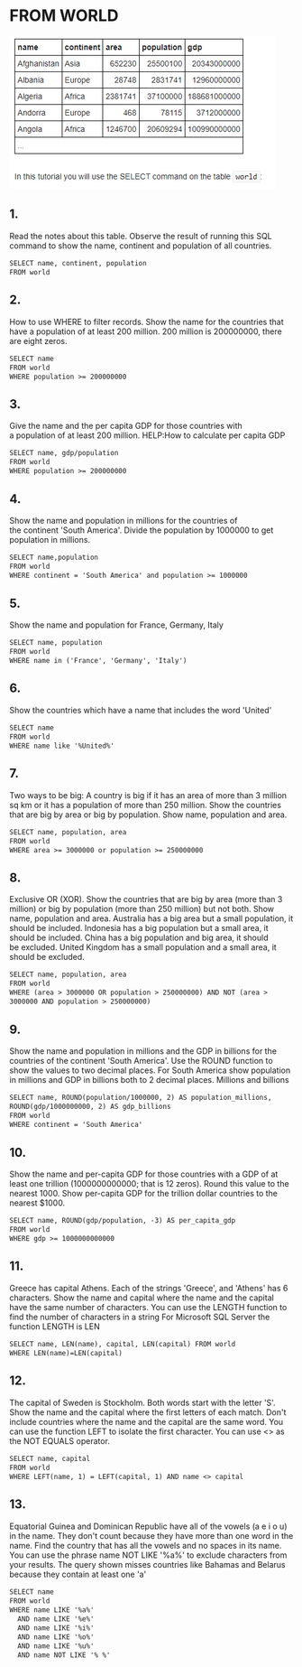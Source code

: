 # FROM WORLD
![fromWorldTable](/SQLZOO/image/fromWorldTable.png)
## 1.
Read the notes about this table.
Observe the result of running this SQL command to show the name, continent and population of all countries.
```
SELECT name, continent, population
FROM world
```

## 2.
How to use WHERE to filter records.
Show the name for the countries that have a population of at least 200 million. 200 million is 200000000, there are eight zeros.
```
SELECT name
FROM world
WHERE population >= 200000000
```
	
## 3.
Give the name and the per capita GDP for those countries with a population of at least 200 million.
HELP:How to calculate per capita GDP
```
SELECT name, gdp/population
FROM world 
WHERE population >= 200000000
```

## 4.
Show the name and population in millions for the countries of the continent 'South America'. Divide the population by 1000000 to get population in millions.
```
SELECT name,population
FROM world
WHERE continent = 'South America' and population >= 1000000
```

## 5.
Show the name and population for France, Germany, Italy
```
SELECT name, population
FROM world 
WHERE name in ('France', 'Germany', 'Italy')
```

## 6.
Show the countries which have a name that includes the word 'United'
```
SELECT name
FROM world 
WHERE name like '%United%'
```

## 7.
Two ways to be big: A country is big if it has an area of more than 3 million sq km or it has a population of more than 250 million.
Show the countries that are big by area or big by population. Show name, population and area.
```
SELECT name, population, area
FROM world 
WHERE area >= 3000000 or population >= 250000000
```

## 8.
Exclusive OR (XOR). Show the countries that are big by area (more than 3 million) or big by population (more than 250 million) but not both. Show name, population and area.
Australia has a big area but a small population, it should be included.
Indonesia has a big population but a small area, it should be included.
China has a big population and big area, it should be excluded.
United Kingdom has a small population and a small area, it should be excluded.
```
SELECT name, population, area
FROM world 
WHERE (area > 3000000 OR population > 250000000) AND NOT (area > 3000000 AND population > 250000000)
```

## 9.
Show the name and population in millions and the GDP in billions for the countries of the continent 'South America'. Use the ROUND function to show the values to two decimal places.
For South America show population in millions and GDP in billions both to 2 decimal places.
Millions and billions
```
SELECT name, ROUND(population/1000000, 2) AS population_millions, ROUND(gdp/1000000000, 2) AS gdp_billions
FROM world
WHERE continent = 'South America'
```

## 10.
Show the name and per-capita GDP for those countries with a GDP of at least one trillion (1000000000000; that is 12 zeros). Round this value to the nearest 1000.
Show per-capita GDP for the trillion dollar countries to the nearest $1000.
```
SELECT name, ROUND(gdp/population, -3) AS per_capita_gdp
FROM world
WHERE gdp >= 1000000000000
```

## 11.
Greece has capital Athens.
Each of the strings 'Greece', and 'Athens' has 6 characters.
Show the name and capital where the name and the capital have the same number of characters.
You can use the LENGTH function to find the number of characters in a string
For Microsoft SQL Server the function LENGTH is LEN
```
SELECT name, LEN(name), capital, LEN(capital) FROM world
WHERE LEN(name)=LEN(capital)
```

## 12.
The capital of Sweden is Stockholm. Both words start with the letter 'S'.
Show the name and the capital where the first letters of each match. Don't include countries where the name and the capital are the same word.
You can use the function LEFT to isolate the first character.
You can use <> as the NOT EQUALS operator.
```
SELECT name, capital
FROM world
WHERE LEFT(name, 1) = LEFT(capital, 1) AND name <> capital
```

## 13.
Equatorial Guinea and Dominican Republic have all of the vowels (a e i o u) in the name. They don't count because they have more than one word in the name.
Find the country that has all the vowels and no spaces in its name.
You can use the phrase name NOT LIKE '%a%' to exclude characters from your results.
The query shown misses countries like Bahamas and Belarus because they contain at least one 'a'
```
SELECT name
FROM world
WHERE name LIKE '%a%'
  AND name LIKE '%e%' 
  AND name LIKE '%i%'
  AND name LIKE '%o%'
  AND name LIKE '%u%'
  AND name NOT LIKE '% %'
```
